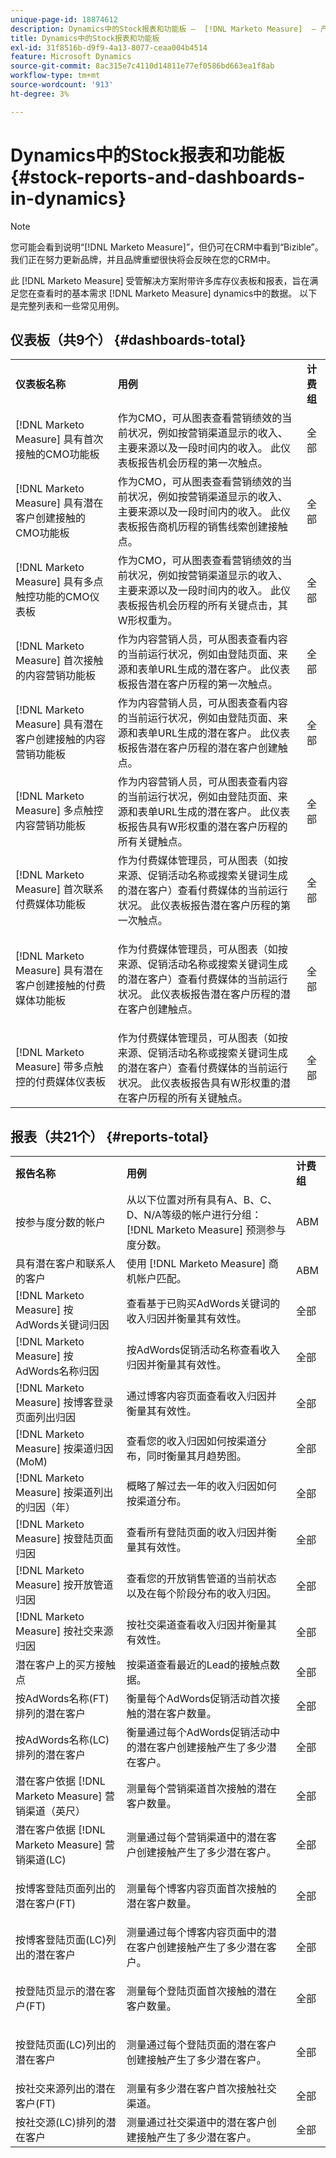 ```yaml
---
unique-page-id: 18874612
description: Dynamics中的Stock报表和功能板 —  [!DNL Marketo Measure]  — 产品文档
title: Dynamics中的Stock报表和功能板
exl-id: 31f8516b-d9f9-4a13-8077-ceaa004b4514
feature: Microsoft Dynamics
source-git-commit: 8ac315e7c4110d14811e77ef0586bd663ea1f8ab
workflow-type: tm+mt
source-wordcount: '913'
ht-degree: 3%

---
```


# Dynamics中的Stock报表和功能板 {#stock-reports-and-dashboards-in-dynamics}

>[!NOTE]
>
>您可能会看到说明“[!DNL Marketo Measure]”，但仍可在CRM中看到“Bizible”。 我们正在努力更新品牌，并且品牌重塑很快将会反映在您的CRM中。

此 [!DNL Marketo Measure] 受管解决方案附带许多库存仪表板和报表，旨在满足您在查看时的基本需求 [!DNL Marketo Measure] dynamics中的数据。 以下是完整列表和一些常见用例。

## 仪表板（共9个） {#dashboards-total}

<table> 
 <colgroup> 
  <col> 
  <col> 
  <col> 
 </colgroup> 
 <tbody> 
  <tr> 
   <td><p><strong>仪表板名称</strong></p></td> 
   <td><strong>用例</strong></td> 
   <td><strong>计费组</strong></td> 
  </tr> 
  <tr> 
   <td>[!DNL Marketo Measure] 具有首次接触的CMO功能板</td> 
   <td>作为CMO，可从图表查看营销绩效的当前状况，例如按营销渠道显示的收入、主要来源以及一段时间内的收入。 此仪表板报告机会历程的第一次触点。</td> 
   <td>全部</td> 
  </tr> 
  <tr> 
   <td>[!DNL Marketo Measure] 具有潜在客户创建接触的CMO功能板</td> 
   <td>作为CMO，可从图表查看营销绩效的当前状况，例如按营销渠道显示的收入、主要来源以及一段时间内的收入。 此仪表板报告商机历程的销售线索创建接触点。</td> 
   <td>全部</td> 
  </tr> 
  <tr> 
   <td>[!DNL Marketo Measure] 具有多点触控功能的CMO仪表板</td> 
   <td>作为CMO，可从图表查看营销绩效的当前状况，例如按营销渠道显示的收入、主要来源以及一段时间内的收入。 此仪表板报告机会历程的所有关键点击，其W形权重为。</td> 
   <td>全部</td> 
  </tr> 
  <tr> 
   <td>[!DNL Marketo Measure] 首次接触的内容营销功能板</td> 
   <td>作为内容营销人员，可从图表查看内容的当前运行状况，例如由登陆页面、来源和表单URL生成的潜在客户。 此仪表板报告潜在客户历程的第一次触点。</td> 
   <td>全部</td> 
  </tr> 
  <tr> 
   <td>[!DNL Marketo Measure] 具有潜在客户创建接触的内容营销功能板</td> 
   <td>作为内容营销人员，可从图表查看内容的当前运行状况，例如由登陆页面、来源和表单URL生成的潜在客户。 此仪表板报告潜在客户历程的潜在客户创建触点。</td> 
   <td>全部</td> 
  </tr> 
  <tr> 
   <td>[!DNL Marketo Measure] 多点触控内容营销功能板</td> 
   <td>作为内容营销人员，可从图表查看内容的当前运行状况，例如由登陆页面、来源和表单URL生成的潜在客户。 此仪表板报告具有W形权重的潜在客户历程的所有关键触点。</td> 
   <td>全部</td> 
  </tr> 
  <tr> 
   <td>[!DNL Marketo Measure] 首次联系付费媒体功能板</td> 
   <td>作为付费媒体管理员，可从图表（如按来源、促销活动名称或搜索关键词生成的潜在客户）查看付费媒体的当前运行状况。 此仪表板报告潜在客户历程的第一次触点。</td> 
   <td>全部</td> 
  </tr> 
  <tr> 
   <td>[!DNL Marketo Measure] 具有潜在客户创建接触的付费媒体功能板</td> 
   <td><p>作为付费媒体管理员，可从图表（如按来源、促销活动名称或搜索关键词生成的潜在客户）查看付费媒体的当前运行状况。 此仪表板报告潜在客户历程的潜在客户创建触点。</p></td> 
   <td>全部</td> 
  </tr> 
  <tr> 
   <td>[!DNL Marketo Measure] 带多点触控的付费媒体仪表板</td> 
   <td>作为付费媒体管理员，可从图表（如按来源、促销活动名称或搜索关键词生成的潜在客户）查看付费媒体的当前运行状况。 此仪表板报告具有W形权重的潜在客户历程的所有关键触点。</td> 
   <td>全部</td> 
  </tr> 
 </tbody> 
</table>

## 报表（共21个） {#reports-total}

<table> 
 <colgroup> 
  <col> 
  <col> 
  <col> 
 </colgroup> 
 <tbody> 
  <tr> 
   <td><strong>报告名称</strong></td> 
   <td><strong>用例</strong></td> 
   <td><strong>计费组</strong></td> 
  </tr> 
  <tr> 
   <td>按参与度分数的帐户</td> 
   <td>从以下位置对所有具有A、B、C、D、N/A等级的帐户进行分组： [!DNL Marketo Measure] 预测参与度分数。</td> 
   <td>ABM</td> 
  </tr> 
  <tr> 
   <td>具有潜在客户和联系人的客户</td> 
   <td>使用 [!DNL Marketo Measure] 商机帐户匹配。</td> 
   <td>ABM</td> 
  </tr> 
  <tr> 
   <td>[!DNL Marketo Measure] 按AdWords关键词归因</td> 
   <td>查看基于已购买AdWords关键词的收入归因并衡量其有效性。</td> 
   <td>全部</td> 
  </tr> 
  <tr> 
   <td>[!DNL Marketo Measure] 按AdWords名称归因</td> 
   <td>按AdWords促销活动名称查看收入归因并衡量其有效性。</td> 
   <td>全部</td> 
  </tr> 
  <tr> 
   <td>[!DNL Marketo Measure] 按博客登录页面列出归因</td> 
   <td>通过博客内容页面查看收入归因并衡量其有效性。</td> 
   <td>全部</td> 
  </tr> 
  <tr> 
   <td>[!DNL Marketo Measure] 按渠道归因(MoM)</td> 
   <td>查看您的收入归因如何按渠道分布，同时衡量其月趋势图。</td> 
   <td>全部</td> 
  </tr> 
  <tr> 
   <td>[!DNL Marketo Measure] 按渠道列出的归因（年）</td> 
   <td>概略了解过去一年的收入归因如何按渠道分布。</td> 
   <td>全部</td> 
  </tr> 
  <tr> 
   <td>[!DNL Marketo Measure] 按登陆页面归因</td> 
   <td>查看所有登陆页面的收入归因并衡量其有效性。</td> 
   <td>全部</td> 
  </tr> 
  <tr> 
   <td>[!DNL Marketo Measure] 按开放管道归因</td> 
   <td>查看您的开放销售管道的当前状态以及在每个阶段分布的收入归因。</td> 
   <td>全部</td> 
  </tr> 
  <tr> 
   <td>[!DNL Marketo Measure] 按社交来源归因</td> 
   <td>按社交渠道查看收入归因并衡量其有效性。</td> 
   <td>全部</td> 
  </tr> 
  <tr> 
   <td>潜在客户上的买方接触点</td> 
   <td>按渠道查看最近的Lead的接触点数据。</td> 
   <td>全部</td> 
  </tr> 
  <tr> 
   <td>按AdWords名称(FT)排列的潜在客户</td> 
   <td>衡量每个AdWords促销活动首次接触的潜在客户数量。</td> 
   <td>全部</td> 
  </tr> 
  <tr> 
   <td>按AdWords名称(LC)排列的潜在客户</td> 
   <td>衡量通过每个AdWords促销活动中的潜在客户创建接触产生了多少潜在客户。</td> 
   <td>全部</td> 
  </tr> 
  <tr> 
   <td>潜在客户依据 [!DNL Marketo Measure] 营销渠道（英尺）</td> 
   <td>测量每个营销渠道首次接触的潜在客户数量。</td> 
   <td>全部</td> 
  </tr> 
  <tr> 
   <td>潜在客户依据 [!DNL Marketo Measure] 营销渠道(LC)</td> 
   <td>测量通过每个营销渠道中的潜在客户创建接触产生了多少潜在客户。</td> 
   <td>全部</td> 
  </tr> 
  <tr> 
   <td>按博客登陆页面列出的潜在客户(FT)</td> 
   <td><p>测量每个博客内容页面首次接触的潜在客户数量。</p></td> 
   <td>全部</td> 
  </tr> 
  <tr> 
   <td>按博客登陆页面(LC)列出的潜在客户</td> 
   <td>测量通过每个博客内容页面中的潜在客户创建接触产生了多少潜在客户。</td> 
   <td>全部</td> 
  </tr> 
  <tr> 
   <td>按登陆页显示的潜在客户(FT)</td> 
   <td><p>测量每个登陆页面首次接触的潜在客户数量。</p></td> 
   <td>全部</td> 
  </tr> 
  <tr> 
   <td><p>按登陆页面(LC)列出的潜在客户</p></td> 
   <td>测量通过每个登陆页面的潜在客户创建接触产生了多少潜在客户。</td> 
   <td>全部</td> 
  </tr> 
  <tr> 
   <td>按社交来源列出的潜在客户(FT)</td> 
   <td>测量有多少潜在客户首次接触社交渠道。</td> 
   <td>全部</td> 
  </tr> 
  <tr> 
   <td>按社交源(LC)排列的潜在客户</td> 
   <td>测量通过社交渠道中的潜在客户创建接触产生了多少潜在客户。</td> 
   <td>全部</td> 
  </tr> 
 </tbody> 
</table>
